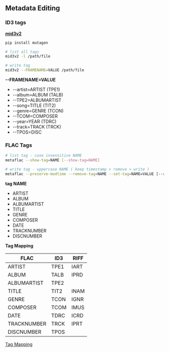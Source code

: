 ## Metadata Editing

### ID3 tags
[**mid3v2**](https://mutagen.readthedocs.io/en/latest/man/mid3v2.html)
```sh
pip install mutagen

# list all tags
mid3v2 -l /path/file

# write tag
mid3v2 --FRAMENAME=VALUE /path/file
```
**--FRAMENAME=VALUE**
- --artist=ARTIST (TPE1)
- --album=ALBUM (TALB)
- --TPE2=ALBUMARTIST
- --song=TITLE (TIT2)
- --genre=GENRE (TCON)
- --TCOM=COMPOSER
- --year=YEAR (TDRC)
- --track=TRACK (TRCK)
- --TPOS=DISC

### FLAC Tags
```sh
# list tag - case insensitive NAME
metaflac --show-tag=NAME [--show-tag=NAME]

# write tag - uppercase NAME ( keep timestamp > remove > write )
metaflac --preserve-modtime --remove-tag=NAME --set-tag=NAME=VALUE [--remove-tag=NAME --set-tag=NAME=VALUE]
```
**tag NAME**
- ARTIST
- ALBUM
- ALBUMARTIST
- TITLE
- GENRE
- COMPOSER
- DATE
- TRACKNUMBER
- DISCNUMBER

**Tag Mapping**

| FLAC        | ID3  | RIFF |
| ----------- | ---- | ---- |
| ARTIST      | TPE1 | IART |
| ALBUM       | TALB | IPRD |
| ALBUMARTIST | TPE2 |      |
| TITLE       | TIT2 | INAM |
| GENRE       | TCON | IGNR |
| COMPOSER    | TCOM | IMUS |
| DATE        | TDRC | ICRD |
| TRACKNUMBER | TRCK | IPRT |
| DISCNUMBER  | TPOS |      |

[Tag Mapping](https://wiki.hydrogenaud.io/index.php?title=Tag_Mapping)

